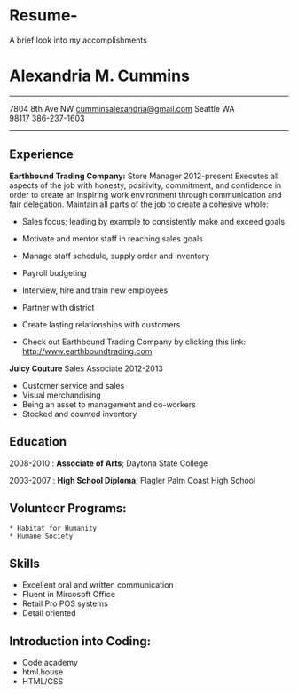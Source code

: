 # Resume-
A brief look into my accomplishments 

Alexandria M. Cummins 
============

-------------------     ----------------------------
7804 8th Ave NW          cumminsalexandria@gmail.com
Seattle   WA                 
98117                    386-237-1603
-------------------     ----------------------------

Experience 
---------
**Earthbound Trading Company:**
  Store Manager 2012-present 
Executes all aspects of the job with honesty, positivity, commitment, and confidence in order to create an inspiring work environment through communication and fair delegation. 
Maintain all parts of the job to create a cohesive whole:
* Sales focus; leading by example to consistently make and exceed goals 
* Motivate and mentor staff in reaching sales goals 
* Manage staff schedule, supply order and inventory 
* Payroll budgeting 
* Interview, hire and train new employees 
* Partner with district 
* Create lasting relationships with customers 

* Check out Earthbound Trading Company by clicking this link:
<http://www.earthboundtrading.com>

**Juicy Couture**
  Sales Associate  2012-2013
* Customer service and sales 
* Visual merchandising 
* Being an asset to management and co-workers 
* Stocked and counted inventory  


Education
---------

2008-2010
:   **Associate of Arts**; Daytona State College 

2003-2007
:   **High School Diploma**; Flagler Palm Coast High School 


Volunteer Programs:
--------------------

    * Habitat for Humanity 
    * Humane Society 

Skills 
----------------------------------------

  * Excellent oral and written communication
  * Fluent in Mircosoft Office 
  * Retail Pro POS systems 
  * Detail oriented 
  
Introduction into Coding: 
--------------------------------------
  * Code academy 
  * html.house
  * HTML/CSS 
  


